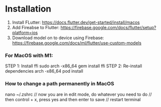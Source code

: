 # Installation
1. Install FLutter: https://docs.flutter.dev/get-started/install/macos
2. Add Fireabse to Flutter: https://firebase.google.com/docs/flutter/setup?platform=ios
3. Download model on to device using Firebase: https://firebase.google.com/docs/ml/flutter/use-custom-models

### For MacOS with M1:
STEP 1: Install ffi
sudo arch -x86_64 gem install ffi
STEP 2: Re-install dependencies
arch -x86_64 pod install

### How to change a path permanently in MacOS
nano ~/.zshrc
// now you are in edit mode, do whatever you need to do
// then control + x, press yes and then enter to save 
// restart terminal
